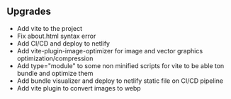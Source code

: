 ## Upgrades

- Add vite to the project
- Fix about.html syntax error
- Add CI/CD and deploy to netlify
- Add vite-plugin-image-optimizer for image and vector graphics optimization/compression
- Add type="module" to some non minified scripts for vite to be able ton bundle and optimize them
- Add bundle visualizer and deploy to netlify static file on CI/CD pipeline
- Add vite plugin to convert images to webp